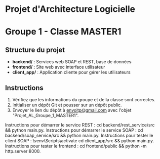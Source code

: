 # Projet d'Architecture Logicielle
# Groupe 1 - Classe MASTER1

## Structure du projet
- **backend/** : Services web SOAP et REST, base de données
- **frontend/** : Site web avec interface utilisateur
- **client_app/** : Application cliente pour gérer les utilisateurs

## Instructions
1. Vérifiez que les informations du groupe et de la classe sont correctes.
2. Initialiser un dépôt Git et pousser sur un dépôt public.
3. Envoyer le lien du dépôt à envoitp@gmail.com avec l'objet "Projet_AL_Groupe_1_MASTER1".


Instructions pour démarrer le service REST : cd backend/rest_service/src && python main.py.
Instructions pour démarrer le service SOAP : cd backend/soap_service/src && python main.py.
Instructions pour tester le client SOAP : 
    \venv\Scripts\activate
    cd client_app/src && python main.py.
Instructions pour tester le frontend : cd frontend/public && python -m http.server 8000.